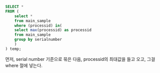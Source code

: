 
```sql
SELECT *
FROM (
    select *
    from main_sample
    where (processid) in(
	select max(processid) as processid
	from main_sample
	group by serialnumber
    ) 
) temp;
```

먼저, serial number 기준으로 묶은 다음, processid의 최대값을 들고 오고, 그걸 where 절에 넣는다. 
